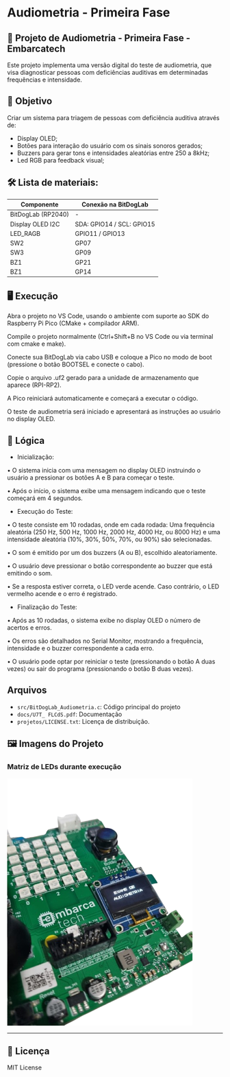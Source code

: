 #  Audiometria - Primeira Fase

## 📝 Projeto de Audiometria - Primeira Fase - Embarcatech
Este projeto implementa uma versão digital do teste de audiometria, que visa diagnosticar pessoas com deficiências auditivas em determinadas frequências e intensidade.

## 🎯 Objetivo
Criar um sistema para triagem de pessoas com deficiência auditiva através de:
- Display OLED;
- Botões para interação do usuário com os sinais sonoros gerados;
- Buzzers para gerar tons e intensidades aleatórias entre 250 a 8kHz;
- Led RGB para feedback visual; 

## 🛠️ Lista de materiais: 

| Componente           | Conexão na BitDogLab |
|----------------------|----------------------|
| BitDogLab (RP2040)   | -                    |
| Display OLED I2C     | SDA: GPIO14 / SCL: GPIO15 |
| LED_RAGB             | GPIO11 / GPIO13      |
| SW2                  | GP07                 | 
| SW3                  | GP09                 |
| BZ1                  | GP21                 |
| BZ1                  | GP14                 |


## 🖥️ Execução
Abra o projeto no VS Code, usando o ambiente com suporte ao SDK do Raspberry Pi Pico (CMake + compilador ARM).


Compile o projeto normalmente (Ctrl+Shift+B no VS Code ou via terminal com cmake e make).


Conecte sua BitDogLab via cabo USB e coloque a Pico no modo de boot (pressione o botão BOOTSEL e conecte o cabo).


Copie o arquivo .uf2 gerado para a unidade de armazenamento que aparece (RPI-RP2).


A Pico reiniciará automaticamente e começará a executar o código.


O teste de audiometria será iniciado e apresentará as instruções ao usuário no display OLED.

## 🚀 Lógica

- Inicialização:  

• O sistema inicia com uma mensagem no display OLED instruindo o usuário a 
pressionar os botões A e B para começar o teste. 

• Após o início, o sistema exibe uma mensagem indicando que o teste começará 
em 4 segundos. 

- Execução do Teste: 

• O teste consiste em 10 rodadas, onde em cada rodada: 
Uma frequência aleatória (250 Hz, 500 Hz, 1000 Hz, 2000 Hz, 4000 Hz, ou 8000 
Hz) e uma intensidade aleatória (10%, 30%, 50%, 70%, ou 90%) são selecionadas. 

• O som é emitido por um dos buzzers (A ou B), escolhido aleatoriamente. 

• O usuário deve pressionar o botão correspondente ao buzzer que está emitindo 
o som. 

• Se a resposta estiver correta, o LED verde acende. Caso contrário, o LED 
vermelho acende e o erro é registrado. 

- Finalização do Teste: 

• Após as 10 rodadas, o sistema exibe no display OLED o número de acertos e 
erros. 

• Os erros são detalhados no Serial Monitor, mostrando a frequência, 
intensidade e o buzzer correspondente a cada erro. 

• O usuário pode optar por reiniciar o teste (pressionando o botão A duas vezes) 
ou sair do programa (pressionando o botão B duas vezes).

##  Arquivos
- `src/BitDogLab_Audiometria.c`: Código principal do projeto
- `docs/U7T_ FLCdS.pdf`: Documentação
- `projetos/LICENSE.txt`: Licença de distribuição. 

## 🖼️ Imagens do Projeto
### Matriz de LEDs durante execução
![BitDogLab_led](./assets/BitDogLab_led.png)

---
## 📜 Licença
MIT License
